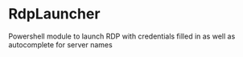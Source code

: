 # RdpLauncher

Powershell module to launch RDP with credentials filled in as well as autocomplete for server names
